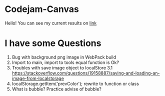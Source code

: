 # Codejam-Canvas

Hello! 
You can see my current results on [link](https://stoic-leavitt-dad031.netlify.com/)

# I have some Questions
1. Bug with background png image in WebPack build
2. Import to main, import to tools equal function is Ok?
3. Troubles with save image object to localStore
3.1 https://stackoverflow.com/questions/19158887/saving-and-loading-an-image-from-localstorage
4. localStorage.getItem('prevColor'); rewrite to function or class
5. What is bubble? Practice advise of bubble?
